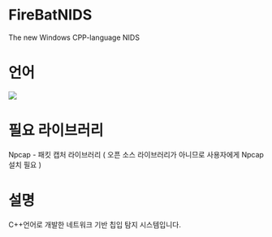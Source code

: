 # FireBatNIDS
The new Windows CPP-language NIDS

# 언어
<img src="https://img.shields.io/badge/-C++-blue?style=for-the-badge&logo=c&logoColor=white"/>

# 필요 라이브러리
Npcap - 패킷 캡처 라이브러리 ( 오픈 소스 라이브러리가 아니므로 사용자에게 Npcap 설치 필요 )

# 설명
C++언어로 개발한 네트워크 기반 칩입 탐지 시스템입니다.
